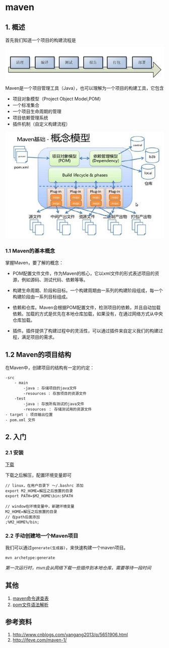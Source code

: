 # maven

## 1. 概述

首先我们知道一个项目的构建流程是

![proj-flow](./images/proj-flow.png)

Maven是一个项目管理工具（Java），也可以理解为一个项目的构建工具，它包含

* 项目对象模型（Project Object Model,POM）
* 一个标准集合
* 一个项目生命周期的管理
* 项目依赖管理系统
* 插件机制（自定义构建流程）

![maven-framework.png](./images/maven-framework.png)

### 1.1 Maven的基本概念

掌握Maven，要了解的概念：

* POM配置文件文件，作为Maven的核心，它以xml文件的形式表述项目的资源，例如源码、测试代码、依赖等等。

* 构建生命周期、阶段和目标。一个构建周期由一系列的构建阶段组成，每一个构建阶段由一系列目标组成。

* 依赖和仓库。Maven会根据POM配置文件，检测项目的依赖，并且自动加载依赖。加载的方式是优先在本地仓库加载，如果没有，在通过网络方式从中央仓库加载。

* 插件。插件提供了构建过程中的灵活性，可以通过插件来自定义我们的构建过程，满足项目的需求。

## 1.2  Maven的项目结构

在Maven中，创建项目的结构有一定的约定：

```
-src
    - main
        -java : 存储项目的java文件
        -resources : 存放项目的资源文件
    -test
        -java : 存放所有测试的java文件
        -resources ： 存储测试用的资源文件
- target : 项目输出位置
- pom.xml 文件
```

## 2. 入门

### 2.1 安装

[下载](http://maven.apache.org/download.cgi)

下载之后解压，配置环境变量即可

```
// linux，在用户目录下 ～/.bashrc 添加
export M2_HOME=解压之后放置的目录
export PATH=$M2_HOME\bin:$PATH

// window在环境变量中，新建环境变量
M2_HOME=解压之后放置的目录
// 在path后面添加
;%M2_HOME%/bin;
```

### 2.2 手动创建地一个Maven项目

我们可以通过`generate(生成器)`，来快速构建一个maven项目。

```shell
mvn archetype:generate
```

*第一次运行时，mvn会从网络下载一些插件到本地仓库，需要等待一段时间*

## 其他

1. [maven命令速查表](./instructions.md)
2. [pom文件语法解析](./pom.md)

## 参考资料

1. http://www.cnblogs.com/yangang2013/p/5651906.html
2. http://ifeve.com/maven-1/